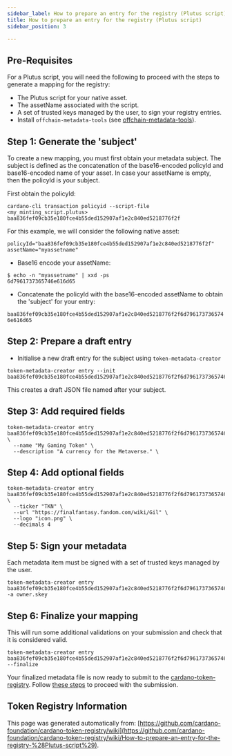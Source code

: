 ```yaml
--- 
sidebar_label: How to prepare an entry for the registry (Plutus script)
title: How to prepare an entry for the registry (Plutus script)
sidebar_position: 3

--- 
```

## Pre-Requisites    

For a Plutus script, you will need the following to proceed with the steps to generate a mapping for the registry:     

- The Plutus script for your native asset.
- The assetName associated with the script.
- A set of trusted keys managed by the user, to sign your registry entries.
- Install `offchain-metadata-tools` (see [offchain-metadata-tools](https://github.com/input-output-hk/offchain-metadata-tools)).

## Step 1: Generate the 'subject'

To create a new mapping, you must first obtain your metadata subject. The subject is defined as the concatenation of the base16-encoded policyId and base16-encoded name of your asset. In case your assetName is empty, then the policyId is your subject.

First obtain the policyId:

`cardano-cli transaction policyid --script-file <my_minting_script.plutus>`
`baa836fef09cb35e180fce4b55ded152907af1e2c840ed5218776f2f`

For this example, we will consider the following native asset:

`policyId="baa836fef09cb35e180fce4b55ded152907af1e2c840ed5218776f2f"` `assetName="myassetname"`

- Base16 encode your assetName:

```console
$ echo -n "myassetname" | xxd -ps
6d7961737365746e616d65
```
- Concatenate the policyId with the base16-encoded assetName to obtain the 'subject' for your entry: 

`baa836fef09cb35e180fce4b55ded152907af1e2c840ed5218776f2f6d7961737365746e616d65`


## Step 2: Prepare a draft entry

- Initialise a new draft entry for the subject using `token-metadata-creator`

```console
token-metadata-creator entry --init baa836fef09cb35e180fce4b55ded152907af1e2c840ed5218776f2f6d7961737365746e616d65
```
This creates a draft JSON file named after your subject.

## Step 3: Add required fields 

```console
token-metadata-creator entry baa836fef09cb35e180fce4b55ded152907af1e2c840ed5218776f2f6d7961737365746e616d65 \
  --name "My Gaming Token" \
  --description "A currency for the Metaverse." \
```

## Step 4: Add optional fields 

```console
token-metadata-creator entry baa836fef09cb35e180fce4b55ded152907af1e2c840ed5218776f2f6d7961737365746e616d65 \
  --ticker "TKN" \
  --url "https://finalfantasy.fandom.com/wiki/Gil" \
  --logo "icon.png" \
  --decimals 4         
```

## Step 5: Sign your metadata

Each metadata item must be signed with a set of trusted keys managed by the user.

```console
token-metadata-creator entry baa836fef09cb35e180fce4b55ded152907af1e2c840ed5218776f2f6d7961737365746e616d65 -a owner.skey
```

## Step 6: Finalize your mapping

This will run some additional validations on your submission and check that it is considered valid.

```console
token-metadata-creator entry baa836fef09cb35e180fce4b55ded152907af1e2c840ed5218776f2f6d7961737365746e616d65 --finalize
```
Your finalized metadata file is now ready to submit to the [cardano-token-registry](https://github.com/cardano-foundation/cardano-token-registry). Follow [these steps](How-to-submit-an-entry-to-the-registry) to proceed with the submission.

  
## Token Registry Information  
This page was generated automatically from: [https://github.com/cardano-foundation/cardano-token-registry/wiki](https://github.com/cardano-foundation/cardano-token-registry/wiki/How-to-prepare-an-entry-for-the-registry-%28Plutus-script%29).